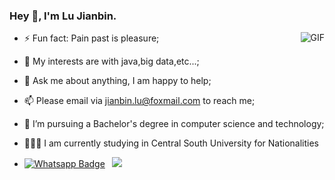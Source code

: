 ### Hey 👋, I'm Lu Jianbin.

<img align="right" alt="GIF" src="https://static.looni.ink/github/code.gif" />




- ⚡ Fun fact: Pain past is pleasure;

- 🌱 My interests are with java,big data,etc...;

- 💬 Ask me about anything, I am happy to help;

- 📫 Please email via jianbin.lu@foxmail.com to reach me;

- 💼 I’m pursuing a Bachelor's degree in computer science and technology;

- 👨🏽‍💻 I am currently studying in Central South University for Nationalities





- [![Whatsapp Badge](https://img.shields.io/badge/-Wechat-4CA143?style=flat-square&labelColor=4CA143&logo=wechat&logoColor=white)](https://static.looni.ink/github/me.png)&ensp;
[![](https://img.shields.io/badge/-MyBlog-ff5722?style=flat-square&labelColor=ff5722&logo=blogger&logoColor=white&link=https://www.facebook.com/weltonpfelix/)](https://www.looni.ink)



